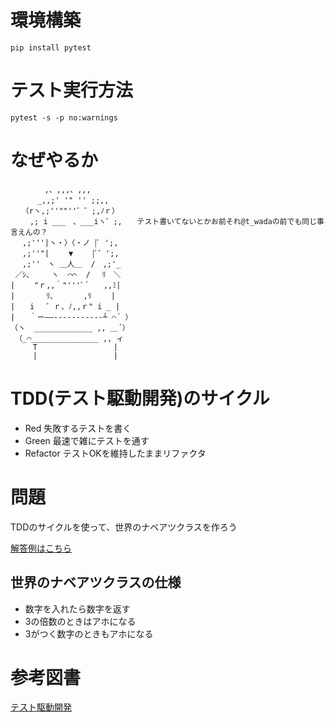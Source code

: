 # 環境構築

```
pip install pytest
```

# テスト実行方法

```
pytest -s -p no:warnings
```

# なぜやるか

```
　　　　 ,、,,,、,,, 
　　　 _,,;' '" '' ;;,, 
　　（rヽ,;''""''゛゛;,ﾉｒ）　　　　 
　　 ,; i ___　、___iヽ゛;,　　テスト書いてないとかお前それ@t_wadaの前でも同じ事言えんの？
　 ,;'''|ヽ・〉〈・ノ |ﾞ ';, 
　 ,;''"|　 　▼　　 |ﾞ゛';, 
　 ,;''　ヽ ＿人＿  /　,;'_ 
 ／ｼ、    ヽ  ⌒⌒  /　 ﾘ　＼ 
|　　 "ｒ,,｀"'''ﾞ´　　,,ﾐ| 
|　　 　 ﾘ、　　　　,ﾘ　　 | 
|　　i 　゛ｒ、ﾉ,,ｒ" i _ | 
|　　｀ー――-----------┴ ⌒´ ） 
（ヽ  _____________ ,, ＿´） 
 （_⌒_______________ ,, ィ 
     T                 |
     |                 |
```

# TDD(テスト駆動開発)のサイクル

* Red 失敗するテストを書く
* Green 最速で雑にテストを通す
* Refactor テストOKを維持したままリファクタ

# 問題

TDDのサイクルを使って、世界のナベアツクラスを作ろう

[解答例はこちら](https://github.com/yheihei/fundamentalist_tdd/tree/demo)

## 世界のナベアツクラスの仕様

* 数字を入れたら数字を返す
* 3の倍数のときはアホになる
* 3がつく数字のときもアホになる

# 参考図書

[テスト駆動開発](https://amzn.to/3ubkIVk)
